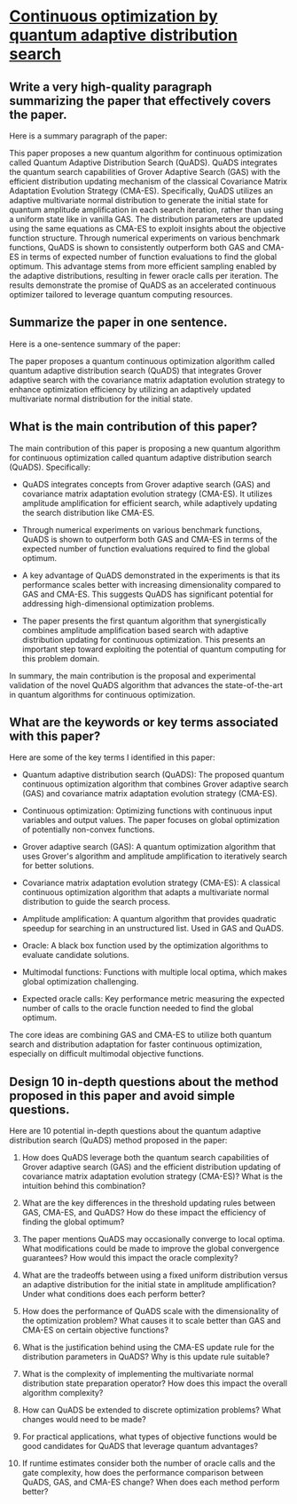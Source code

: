 # [Continuous optimization by quantum adaptive distribution search](https://arxiv.org/abs/2311.17353)

## Write a very high-quality paragraph summarizing the paper that effectively covers the paper.

 Here is a summary paragraph of the paper:

This paper proposes a new quantum algorithm for continuous optimization called Quantum Adaptive Distribution Search (QuADS). QuADS integrates the quantum search capabilities of Grover Adaptive Search (GAS) with the efficient distribution updating mechanism of the classical Covariance Matrix Adaptation Evolution Strategy (CMA-ES). Specifically, QuADS utilizes an adaptive multivariate normal distribution to generate the initial state for quantum amplitude amplification in each search iteration, rather than using a uniform state like in vanilla GAS. The distribution parameters are updated using the same equations as CMA-ES to exploit insights about the objective function structure. Through numerical experiments on various benchmark functions, QuADS is shown to consistently outperform both GAS and CMA-ES in terms of expected number of function evaluations to find the global optimum. This advantage stems from more efficient sampling enabled by the adaptive distributions, resulting in fewer oracle calls per iteration. The results demonstrate the promise of QuADS as an accelerated continuous optimizer tailored to leverage quantum computing resources.


## Summarize the paper in one sentence.

 Here is a one-sentence summary of the paper:

The paper proposes a quantum continuous optimization algorithm called quantum adaptive distribution search (QuADS) that integrates Grover adaptive search with the covariance matrix adaptation evolution strategy to enhance optimization efficiency by utilizing an adaptively updated multivariate normal distribution for the initial state.


## What is the main contribution of this paper?

 The main contribution of this paper is proposing a new quantum algorithm for continuous optimization called quantum adaptive distribution search (QuADS). Specifically:

- QuADS integrates concepts from Grover adaptive search (GAS) and covariance matrix adaptation evolution strategy (CMA-ES). It utilizes amplitude amplification for efficient search, while adaptively updating the search distribution like CMA-ES.

- Through numerical experiments on various benchmark functions, QuADS is shown to outperform both GAS and CMA-ES in terms of the expected number of function evaluations required to find the global optimum. 

- A key advantage of QuADS demonstrated in the experiments is that its performance scales better with increasing dimensionality compared to GAS and CMA-ES. This suggests QuADS has significant potential for addressing high-dimensional optimization problems.

- The paper presents the first quantum algorithm that synergistically combines amplitude amplification based search with adaptive distribution updating for continuous optimization. This presents an important step toward exploiting the potential of quantum computing for this problem domain.

In summary, the main contribution is the proposal and experimental validation of the novel QuADS algorithm that advances the state-of-the-art in quantum algorithms for continuous optimization.


## What are the keywords or key terms associated with this paper?

 Here are some of the key terms I identified in this paper:

- Quantum adaptive distribution search (QuADS): The proposed quantum continuous optimization algorithm that combines Grover adaptive search (GAS) and covariance matrix adaptation evolution strategy (CMA-ES).

- Continuous optimization: Optimizing functions with continuous input variables and output values. The paper focuses on global optimization of potentially non-convex functions.

- Grover adaptive search (GAS): A quantum optimization algorithm that uses Grover's algorithm and amplitude amplification to iteratively search for better solutions. 

- Covariance matrix adaptation evolution strategy (CMA-ES): A classical continuous optimization algorithm that adapts a multivariate normal distribution to guide the search process.

- Amplitude amplification: A quantum algorithm that provides quadratic speedup for searching in an unstructured list. Used in GAS and QuADS.  

- Oracle: A black box function used by the optimization algorithms to evaluate candidate solutions.

- Multimodal functions: Functions with multiple local optima, which makes global optimization challenging.

- Expected oracle calls: Key performance metric measuring the expected number of calls to the oracle function needed to find the global optimum.

The core ideas are combining GAS and CMA-ES to utilize both quantum search and distribution adaptation for faster continuous optimization, especially on difficult multimodal objective functions.


## Design 10 in-depth questions about the method proposed in this paper and avoid simple questions.

 Here are 10 potential in-depth questions about the quantum adaptive distribution search (QuADS) method proposed in the paper:

1. How does QuADS leverage both the quantum search capabilities of Grover adaptive search (GAS) and the efficient distribution updating of covariance matrix adaptation evolution strategy (CMA-ES)? What is the intuition behind this combination?

2. What are the key differences in the threshold updating rules between GAS, CMA-ES, and QuADS? How do these impact the efficiency of finding the global optimum? 

3. The paper mentions QuADS may occasionally converge to local optima. What modifications could be made to improve the global convergence guarantees? How would this impact the oracle complexity?

4. What are the tradeoffs between using a fixed uniform distribution versus an adaptive distribution for the initial state in amplitude amplification? Under what conditions does each perform better?  

5. How does the performance of QuADS scale with the dimensionality of the optimization problem? What causes it to scale better than GAS and CMA-ES on certain objective functions?

6. What is the justification behind using the CMA-ES update rule for the distribution parameters in QuADS? Why is this update rule suitable?

7. What is the complexity of implementing the multivariate normal distribution state preparation operator? How does this impact the overall algorithm complexity? 

8. How can QuADS be extended to discrete optimization problems? What changes would need to be made?

9. For practical applications, what types of objective functions would be good candidates for QuADS that leverage quantum advantages?

10. If runtime estimates consider both the number of oracle calls and the gate complexity, how does the performance comparison between QuADS, GAS, and CMA-ES change? When does each method perform better?
